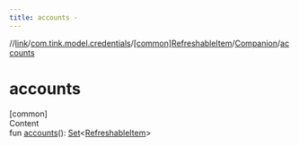 ```yaml
---
title: accounts -
---
```

//[link](../../../index.md)/[com.tink.model.credentials](../../index.md)/[[common]RefreshableItem](../index.md)/[Companion](index.md)/[accounts](accounts.md)



# accounts  
[common]  
Content  
fun [accounts](accounts.md)(): [Set](https://kotlinlang.org/api/latest/jvm/stdlib/kotlin.collections/-set/index.html)<[RefreshableItem](../index.md)>  



